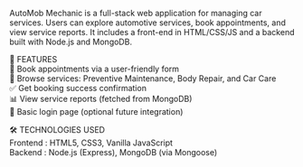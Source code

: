 AutoMob Mechanic is a full-stack web application for managing car services. Users can explore automotive services, book appointments, and view service reports. It includes a front-end in HTML/CSS/JS and a backend built with Node.js and MongoDB.

🔧 FEATURES   
📅 Book appointments via a user-friendly form  
🧰 Browse services: Preventive Maintenance, Body Repair, and Car Care  
✅ Get booking success confirmation  
📊 View service reports (fetched from MongoDB)  
🔐 Basic login page (optional future integration)

🛠️ TECHNOLOGIES USED  
Frontend : HTML5, CSS3, Vanilla JavaScript  
Backend : Node.js (Express), MongoDB (via Mongoose)
